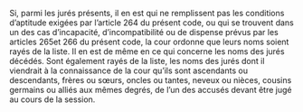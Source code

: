 Si, parmi les jurés présents, il en est qui ne remplissent pas les conditions d’aptitude exigées par l’article 264 du présent code, ou qui se trouvent dans un des cas d’incapacité, d’incompatibilité ou de dispense prévus par les articles 265et 266 du présent code, la cour ordonne que leurs noms soient rayés de la liste.
Il en est de même en ce qui concerne les noms des jurés décédés.
Sont également rayés de la liste, les noms des jurés dont il viendrait à la connaissance de la cour qu’ils sont ascendants ou descendants, frères ou sœurs, oncles ou tantes, neveux ou nièces, cousins germains ou alliés aux mêmes degrés, de l’un des accusés devant être jugé au cours de la session.